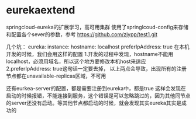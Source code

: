 # eurekaextend
springcloud-eureka的扩展学习，高可用集群
使用了springlcoud-config来存储和配置各个sever的参数，参考
https://github.com/zjypp/test1.git

几个坑：
eureka:
  instance:
    hostname: localhost
    preferIpAddress: true
在本机开发的时候，我们会用这样的配置
1.开发的过程中发现，hostname不能用localhost，必须用域名，所以这个地方要修改本机host来适应
2.preferIpAddress: true这句话一定要去掉，
以上两点会导致，出现所有的注册节点都在unavailable-replicas区域，不可用

还有eurkea-server的配置，都是需要注册到eureka中，都是true
这样会发现在启动的时候报错，不能连接到服务，这个错误是可以忽略跳过的，因为其他同节点的server还没有启动。等其他节点都启动的时候，就会发现其实eureka其实是成功的
